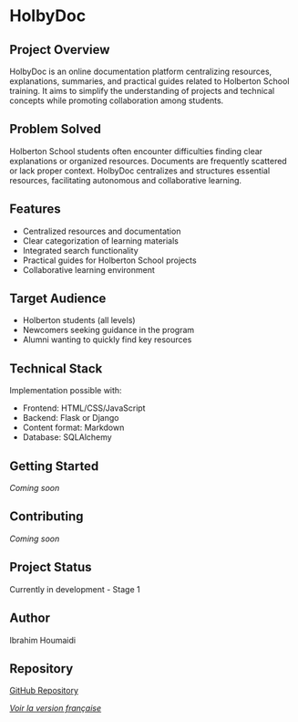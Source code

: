 # HolbyDoc

## Project Overview
HolbyDoc is an online documentation platform centralizing resources, explanations, summaries, and practical guides related to Holberton School training. It aims to simplify the understanding of projects and technical concepts while promoting collaboration among students.

## Problem Solved
Holberton School students often encounter difficulties finding clear explanations or organized resources. Documents are frequently scattered or lack proper context. HolbyDoc centralizes and structures essential resources, facilitating autonomous and collaborative learning.

## Features
- Centralized resources and documentation
- Clear categorization of learning materials
- Integrated search functionality
- Practical guides for Holberton School projects
- Collaborative learning environment

## Target Audience
- Holberton students (all levels)
- Newcomers seeking guidance in the program
- Alumni wanting to quickly find key resources

## Technical Stack
Implementation possible with:
- Frontend: HTML/CSS/JavaScript
- Backend: Flask or Django
- Content format: Markdown
- Database: SQLAlchemy

## Getting Started
*Coming soon*

## Contributing
*Coming soon*

## Project Status
Currently in development - Stage 1

## Author
Ibrahim Houmaidi

## Repository
[GitHub Repository](https://github.com/Braganov/HolbyDoc.git)

*[Voir la version française](./README_FR.md)*
